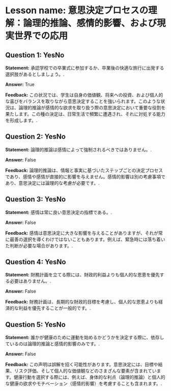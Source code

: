 # Lesson name: 意思決定プロセスの理解：論理的推論、感情的影響、および現実世界での応用

## Question 1: YesNo

**Statement:** 承認学校での卒業式に参加するか、卒業後の快適な旅行に出発する選択肢があるとしましょう。.

**Answer:** True

**Feedback:**
この状況では、学生は自身の価値観、将来への投資、および個人的な喜びをバランスを取りながら意思決定することを強いられます。このような状況は、論理的推論が感情的な欲求を取り扱う際の意思決定において重要な役割を果たします。この種の決定は、日常生活で頻繁に遭遇され、それに対処する能力を形成します。.


## Question 2: YesNo

**Statement:** 論理的推論は感情によって強制されるべきではありません。.

**Answer:** False

**Feedback:**
論理的推論は、情報と事実に基づいたステップごとの決定プロセスであり、感情や感情が直接的に影響を与えません。感情的影響は別の考慮事項であり、意思決定には論理的な考慮が必要です。.


## Question 3: YesNo

**Statement:** 感情は常に良い意思決定の指標である。.

**Answer:** False

**Feedback:**
感情は意思決定に大きな影響を与えることがありますが、それが常に最善の選択を導くわけではないこともあります。例えば、緊急時には落ち着いた判断が必要な場合があります。.


## Question 4: YesNo

**Statement:** 財務計画を立てる際には、財政的利益よりも個人的な恩恵を優先する必要はありません。.

**Answer:** False

**Feedback:**
財務計画は、長期的な財政的目標を考慮し、個人的な恩恵よりも経済的な利益を優先することが一般的です。.


## Question 5: YesNo

**Statement:** 誰かが健康のために運動を始めるかどうかを決定する際に、依存しているのは論理的推論と感情的影響のみです。.

**Answer:** False

**Feedback:**
この声明は誤解を招く可能性があります。意思決定には、目標や結果、リスク評価、そして個人的な価値観などのさまざんな要素が含まれています。健康行動を選択する際には、例えば、身体的な利点（論理的推論）と個人的な健康の欲求やモチベーション（感情的影響）を考慮することも含まれます。.

